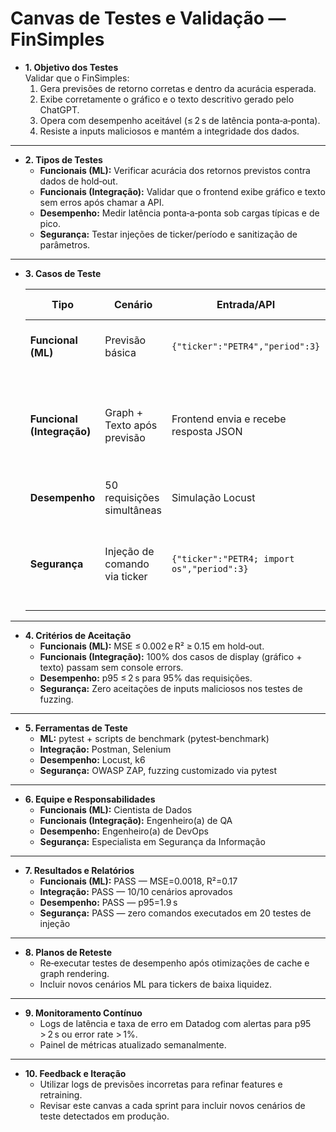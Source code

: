 # Canvas de Testes e Validação — FinSimples

- **1. Objetivo dos Testes**  
  Validar que o FinSimples:  
  1. Gera previsões de retorno corretas e dentro da acurácia esperada.  
  2. Exibe corretamente o gráfico e o texto descritivo gerado pelo ChatGPT.  
  3. Opera com desempenho aceitável (≤ 2 s de latência ponta‑a‑ponta).  
  4. Resiste a inputs maliciosos e mantém a integridade dos dados.

---

- **2. Tipos de Testes**  
  - **Funcionais (ML):** Verificar acurácia dos retornos previstos contra dados de hold‑out.  
  - **Funcionais (Integração):** Validar que o frontend exibe gráfico e texto sem erros após chamar a API.  
  - **Desempenho:** Medir latência ponta‑a‑ponta sob cargas típicas e de pico.  
  - **Segurança:** Testar injeções de ticker/período e sanitização de parâmetros.

---

- **3. Casos de Teste**

  | Tipo                   | Cenário                                                      | Entrada/API                                      | Resultado Esperado                                                                                 |
  |------------------------|--------------------------------------------------------------|--------------------------------------------------|----------------------------------------------------------------------------------------------------|
  | **Funcional (ML)**     | Previsão básica                                              | `{"ticker":"PETR4","period":3}`                  | Retorno previsto com MSE ≤ 0.002 e R² ≥ 0.15                                                       |
  | **Funcional (Integração)** | Graph + Texto após previsão                              | Frontend envia e recebe resposta JSON            | Gráfico desenhado corretamente; texto segue template e não contém erros de formatação              |
  | **Desempenho**         | 50 requisições simultâneas                                   | Simulação Locust                                 | p95 de latência ≤ 2 s                                                                             |
  | **Segurança**          | Injeção de comando via ticker                                | `{"ticker":"PETR4; import os","period":3}`       | Parâmetros rejeitados ou sanitizados; nenhuma execução de código não autorizado                    |

---

- **4. Critérios de Aceitação**  
  - **Funcionais (ML):** MSE ≤ 0.002 e R² ≥ 0.15 em hold‑out.  
  - **Funcionais (Integração):** 100% dos casos de display (gráfico + texto) passam sem console errors.  
  - **Desempenho:** p95 ≤ 2 s para 95% das requisições.  
  - **Segurança:** Zero aceitações de inputs maliciosos nos testes de fuzzing.

---

- **5. Ferramentas de Teste**  
  - **ML:** pytest + scripts de benchmark (pytest‑benchmark)  
  - **Integração:** Postman, Selenium  
  - **Desempenho:** Locust, k6  
  - **Segurança:** OWASP ZAP, fuzzing customizado via pytest  

---

- **6. Equipe e Responsabilidades**  
  - **Funcionais (ML):** Cientista de Dados  
  - **Funcionais (Integração):** Engenheiro(a) de QA  
  - **Desempenho:** Engenheiro(a) de DevOps  
  - **Segurança:** Especialista em Segurança da Informação  

---

- **7. Resultados e Relatórios**  
  - **Funcionais (ML):** PASS — MSE=0.0018, R²=0.17  
  - **Integração:** PASS — 10/10 cenários aprovados  
  - **Desempenho:** PASS — p95=1.9 s  
  - **Segurança:** PASS — zero comandos executados em 20 testes de injeção  

---

- **8. Planos de Reteste**  
  - Re‑executar testes de desempenho após otimizações de cache e graph rendering.  
  - Incluir novos cenários ML para tickers de baixa liquidez.

---

- **9. Monitoramento Contínuo**  
  - Logs de latência e taxa de erro em Datadog com alertas para p95 > 2 s ou error rate > 1%.  
  - Painel de métricas atualizado semanalmente.

---

- **10. Feedback e Iteração**  
  - Utilizar logs de previsões incorretas para refinar features e retraining.  
  - Revisar este canvas a cada sprint para incluir novos cenários de teste detectados em produção.  
